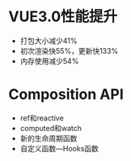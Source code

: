 # VUE3.0性能提升

- 打包大小减少41%
- 初次渲染快55%，更新快133%
- 内存使用减少54%



# Composition API

- ref和reactive
- computed和watch
- 新的生命周期函数
- 自定义函数—Hooks函数





